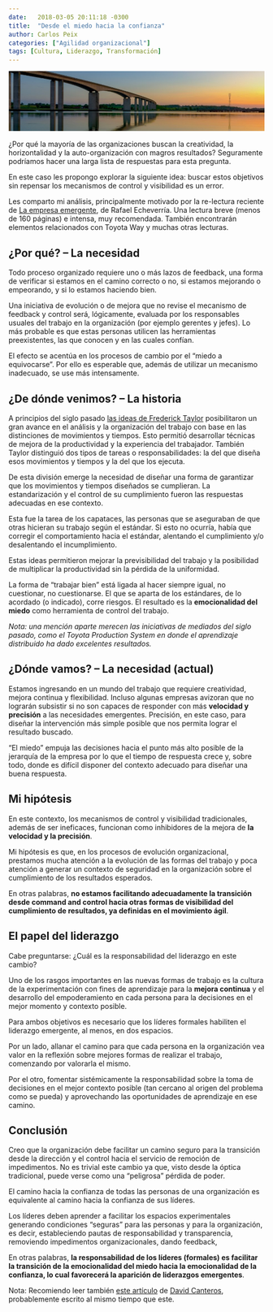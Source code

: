 ```yaml
---
date:   2018-03-05 20:11:18 -0300
title:  "Desde el miedo hacia la confianza"
author: Carlos Peix
categories: ["Agilidad organizacional"]
tags: [Cultura, Liderazgo, Transformación]
---
```


![Puente sobre aguas calmas y atardecer](/assets/posts/2018-03-05-desde-el-miedo-hacia-la-confianza-1.jpg "Desde el miedo hacia la confianza")

¿Por qué la mayoría de las organizaciones buscan la creatividad, la horizontalidad y la auto-organización con magros resultados? Seguramente podríamos hacer una larga lista de respuestas para esta pregunta.

En este caso les propongo explorar la siguiente idea: buscar estos objetivos sin repensar los mecanismos de control y visibilidad es un error.

Les comparto mi análisis, principalmente motivado por la re-lectura reciente de [La empresa emergente](https://books.google.com.ar/books?id=u6j5GhITAOwC), de Rafael Echeverría. Una lectura breve (menos de 160 páginas) e intensa, muy recomendada. También encontrarán elementos relacionados con Toyota Way y muchas otras lecturas.

## ¿Por qué? – La necesidad

Todo proceso organizado requiere uno o más lazos de feedback, una forma de verificar si estamos en el camino correcto o no, si estamos mejorando o empeorando, y si lo estamos haciendo bien.

Una iniciativa de evolución o de mejora que no revise el mecanismo de feedback y control será, lógicamente, evaluada por los responsables usuales del trabajo en la organización (por ejemplo gerentes y jefes). Lo más probable es que estas personas utilicen las herramientas preexistentes, las que conocen y en las cuales confían.

El efecto se acentúa en los procesos de cambio por el “miedo a equivocarse”. Por ello es esperable que, además de utilizar un mecanismo inadecuado, se use más intensamente.

## ¿De dónde venimos? – La historia

A principios del siglo pasado [las ideas de Frederick Taylor](https://es.wikipedia.org/wiki/Taylorismo) posibilitaron un gran avance en el análisis y la organización del trabajo con base en las distinciones de movimientos y tiempos. Esto permitió desarrollar técnicas de mejora de la productividad y la experiencia del trabajador. También Taylor distinguió dos tipos de tareas o responsabilidades: la del que diseña esos movimientos y tiempos y la del que los ejecuta.

De esta división emerge la necesidad de diseñar una forma de garantizar que los movimientos y tiempos diseñados se cumplieran. La estandarización y el control de su cumplimiento fueron las respuestas adecuadas en ese contexto.

Esta fue la tarea de los capataces, las personas que se aseguraban de que otras hicieran su trabajo según el estándar. Si esto no ocurría, había que corregir el comportamiento hacia el estándar, alentando el cumplimiento y/o desalentando el incumplimiento.

Estas ideas permitieron mejorar la previsibilidad del trabajo y la posibilidad de multiplicar la productividad sin la pérdida de la uniformidad.

La forma de “trabajar bien” está ligada al hacer siempre igual, no cuestionar, no cuestionarse. El que se aparta de los estándares, de lo acordado (o indicado), corre riesgos. El resultado es la **emocionalidad del miedo** como herramienta de control del trabajo.

*Nota: una mención aparte merecen las iniciativas de mediados del siglo pasado, como el Toyota Production System en donde el aprendizaje distribuido ha dado excelentes resultados.*

## ¿Dónde vamos? – La necesidad (actual)

Estamos ingresando en un mundo del trabajo que requiere creatividad, mejora continua y flexibilidad. Incluso algunas empresas avizoran que no lograrán subsistir si no son capaces de responder con más **velocidad y precisión** a las necesidades emergentes. Precisión, en este caso, para diseñar la intervención más simple posible que nos permita lograr el resultado buscado.

“El miedo” empuja las decisiones hacia el punto más alto posible de la jerarquía de la empresa por lo que el tiempo de respuesta crece y, sobre todo, donde es difícil disponer del contexto adecuado para diseñar una buena respuesta.

## Mi hipótesis

En este contexto, los mecanismos de control y visibilidad tradicionales, además de ser ineficaces, funcionan como inhibidores de la mejora de **la velocidad y la precisión**.

Mi hipótesis es que, en los procesos de evolución organizacional, prestamos mucha atención a la evolución de las formas del trabajo y poca atención a generar un contexto de seguridad en la organización sobre el cumplimiento de los resultados esperados.

En otras palabras, **no estamos facilitando adecuadamente la transición desde command and control hacia otras formas de visibilidad del cumplimiento de resultados, ya definidas en el movimiento ágil**.

## El papel del liderazgo

Cabe preguntarse: ¿Cuál es la responsabilidad del liderazgo en este cambio?

Uno de los rasgos importantes en las nuevas formas de trabajo es la cultura de la experimentación con fines de aprendizaje para la **mejora continua** y el desarrollo del empoderamiento en cada persona para la decisiones en el mejor momento y contexto posible.

Para ambos objetivos es necesario que los líderes formales habiliten el liderazgo emergente, al menos, en dos espacios.

Por un lado, allanar el camino para que cada persona en la organización vea valor en la reflexión sobre mejores formas de realizar el trabajo, comenzando por valorarla el mismo.

Por el otro, fomentar sistémicamente la responsabilidad sobre la toma de decisiones en el mejor contexto posible (tan cercano al origen del problema como se pueda) y aprovechando las oportunidades de aprendizaje en ese camino.

## Conclusión

Creo que la organización debe facilitar un camino seguro para la transición desde la dirección y el control hacia el servicio de remoción de impedimentos. No es trivial este cambio ya que, visto desde la óptica tradicional, puede verse como una “peligrosa” pérdida de poder.

El camino hacia la confianza de todas las personas de una organización es equivalente al camino hacia la confianza de sus líderes.

Los líderes deben aprender a facilitar los espacios experimentales generando condiciones “seguras” para las personas y para la organización, es decir, estableciendo pautas de responsabilidad y transparencia, removiendo impedimentos organizacionales, dando feedback,

En otras palabras, **la responsabilidad de los líderes (formales) es facilitar la transición de la emocionalidad del miedo hacia la emocionalidad de la confianza, lo cual favorecerá la aparición de liderazgos emergentes**.

Nota: Recomiendo leer también [este artículo](https://medium.com/goteo/liderazgo-y-sentido-de-supervivencia-7ebf0f55f5e2) de [David Canteros](https://twitter.com/canterosdavid), probablemente escrito al mismo tiempo que este.
